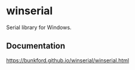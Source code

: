 # winserial
Serial library for Windows.

## Documentation
https://bunkford.github.io/winserial/winserial.html
